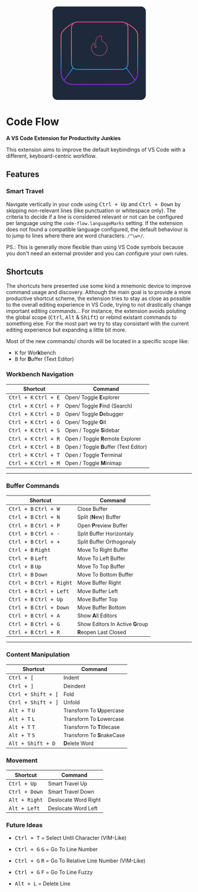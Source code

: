 <p align="center"> 
  <img src="https://raw.githubusercontent.com/thiagomajesk/code-flow/master/static/code-flow-logo.png" />
</p>

# Code Flow

**A VS Code Extension for Productivity Junkies**

This extension aims to improve the default keybindings of VS Code with a different, keyboard-centric workflow.

## Features

### Smart Travel

Navigate vertically in your code using <kbd>Ctrl + Up</kbd> and <kbd>Ctrl + Down</kbd> by skipping non-relevant lines (like punctuation or whitespace only). The criteria to decide if a line is considered relevant or not can be configured per language using the `code-flow.languageMarks` setting. If the extension does not found a compatible language configured, the default behaviour is to jump to lines where there are word characters: `/^\w+/`.

PS.: This is generally more flexible than using VS Code symbols because you don't need an external provider and you can configure your own rules.

## Shortcuts

The shortcuts here presented use some kind a mnemonic device to improve command usage and discovery.
Although the main goal is to provide a more productive shortcut scheme, the extension tries to stay as close as possible to the overall editing experience in VS Code, trying to not drastically change important editing commands... For instance, the extension avoids poluting the global scope (<kbd>Ctrl</kbd>, <kbd>Alt</kbd> & <kbd>Shift</kbd>) or rebind existant commands to something else. For the most part we try to stay consistant with the current editing experience but expanding a little bit more.

Most of the new commands/ chords will be located in a specific scope like:

- <kbd>K</kbd> for Wor**k**bench
- <kbd>B</kbd> for **B**uffer (Text Editor)

### Workbench Navigation

| Shortcut                                 | Command                                 |
|------------------------------------------|-----------------------------------------|
| <kbd>Ctrl + K</kbd> <kbd>Ctrl + E</kbd>  | Open/ Toggle **E**xplorer               |
| <kbd>Ctrl + K</kbd> <kbd>Ctrl + F</kbd>  | Open/ Toggle **F**ind (Search)          |
| <kbd>Ctrl + K</kbd> <kbd>Ctrl + D</kbd>  | Open/ Toggle **D**ebugger               |
| <kbd>Ctrl + K</kbd> <kbd>Ctrl + G</kbd>  | Open/ Toggle **G**it                    |
| <kbd>Ctrl + K</kbd> <kbd>Ctrl + S</kbd>  | Open / Toggle **S**idebar               |
| <kbd>Ctrl + K</kbd> <kbd>Ctrl + R</kbd>  | Open / Toggle **R**emote Explorer       |
| <kbd>Ctrl + K</kbd> <kbd>Ctrl + B</kbd>  | Open / Toggle **B**uffer (Text Editor)  |
| <kbd>Ctrl + K</kbd> <kbd>Ctrl + T</kbd>  | Open / Toggle **T**erminal              |
| <kbd>Ctrl + K</kbd> <kbd>Ctrl + M</kbd>  | Open / Toggle **M**inimap               |

---

### Buffer Commands

| Shortcut                                     | Command                             |
|----------------------------------------------|-------------------------------------|
| <kbd>Ctrl + B</kbd> <kbd>Ctrl + W</kbd>      | Close Buffer                        |
| <kbd>Ctrl + B</kbd> <kbd>Ctrl + N</kbd>      | Split (**N**ew) Buffer              |
| <kbd>Ctrl + B</kbd> <kbd>Ctrl + P</kbd>      | Open **P**review Buffer             |
| <kbd>Ctrl + B</kbd> <kbd>Ctrl + -</kbd>      | Split Buffer Horizontaly            |
| <kbd>Ctrl + B</kbd> <kbd>Ctrl + +</kbd>      | Split Buffer Orthogonaly            |
| <kbd>Ctrl + B</kbd> <kbd>Right</kbd>         | Move To Right Buffer                |
| <kbd>Ctrl + B</kbd> <kbd>Left</kbd>          | Move To Left Buffer                 |
| <kbd>Ctrl + B</kbd> <kbd>Up</kbd>            | Move To Top Buffer                  |
| <kbd>Ctrl + B</kbd> <kbd>Down</kbd>          | Move To Bottom Buffer               |
| <kbd>Ctrl + B</kbd> <kbd>Ctrl + Right</kbd>  | Move Buffer Right                   |
| <kbd>Ctrl + B</kbd> <kbd>Ctrl + Left</kbd>   | Move Buffer Left                    |
| <kbd>Ctrl + B</kbd> <kbd>Ctrl + Up</kbd>     | Move Buffer Top                     |
| <kbd>Ctrl + B</kbd> <kbd>Ctrl + Down</kbd>   | Move Buffer Bottom                  |
| <kbd>Ctrl + B</kbd> <kbd>Ctrl + A</kbd>      | Show **A**ll Editors                |
| <kbd>Ctrl + B</kbd> <kbd>Ctrl + G</kbd>      | Show Editors In Active **G**roup    |
| <kbd>Ctrl + B</kbd> <kbd>Ctrl + R</kbd>      | **R**eopen Last Closed              |

---

### Content Manipulation

| Shortcut                         | Command                             |
|----------------------------------|-------------------------------------|
| <kbd>Ctrl + [</kbd>              | Indent                              |
| <kbd>Ctrl + ]</kbd>              | Deindent                            |
| <kbd>Ctrl + Shift + [</kbd>      | Fold                                |
| <kbd>Ctrl + Shift + ]</kbd>      | Unfold                              |
| <kbd>Alt + T</kbd> <kbd>U</kbd>  | Transform To **U**ppercase          |
| <kbd>Alt + T</kbd> <kbd>L</kbd>  | Transform To **L**owercase          |
| <kbd>Alt + T</kbd> <kbd>T</kbd>  | Transform To **T**itlecase          |
| <kbd>Alt + T</kbd> <kbd>S</kbd>  | Transform To **S**nakeCase          |
| <kbd>Alt + Shift + D</kbd>       | **D**elete Word                     |

### Movement

| Shortcut                     | Command                             |
|------------------------------|-------------------------------------|
| <kbd>Ctrl + Up</kbd>         | Smart Travel Up                     |
| <kbd>Ctrl + Down</kbd>       | Smart Travel Down                   |
| <kbd>Alt + Right</kbd>       | Deslocate Word Right                |
| <kbd>Alt + Left</kbd>        | Deslocate Word Left                 |


### Future Ideas

- <kbd>Ctrl + T</kbd> = Select Until Character (VIM-Like)

- <kbd>Ctrl + G</kbd> <kbd>G</kbd> = Go To Line Number
- <kbd>Ctrl + G</kbd> <kbd>R</kbd> = Go To Relative Line Number (VIM-Like)
- <kbd>Ctrl + G</kbd> <kbd>F</kbd> = Go To Line Fuzzy
- <kbd>Alt + L</kbd> = Delete Line
